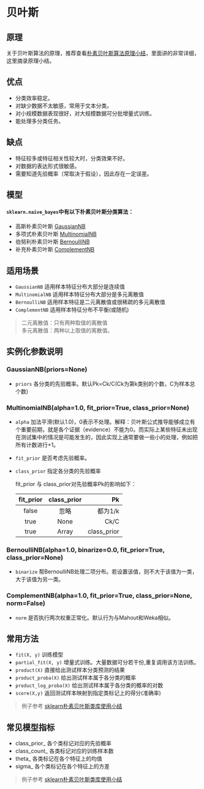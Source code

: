 # 贝叶斯

## 原理

关于贝叶斯算法的原理，推荐查看[朴素贝叶斯算法原理小结](http://www.cnblogs.com/pinard/p/6069267.html)，里面讲的非常详细，这里摘录原理小结。

## 优点
- 分类效率稳定。
- 对缺少数据不太敏感，常用于文本分类。
- 对小规模数据表现很好，对大规模数据可分批增量式训练。
- 能处理多分类任务。

## 缺点
- 特征较多或特征相关性较大时，分类效果不好。
- 对数据的表达形式很敏感。
- 需要知道先验概率（常取决于假设），因此存在一定误差。

## 模型
#### `sklearn.naive_bayes`中有以下朴素贝叶斯分类算法：
- 高斯朴素贝叶斯 [GaussianNB](http://scikit-learn.org/dev/modules/generated/sklearn.naive_bayes.GaussianNB.html)
- 多项式朴素贝叶斯 [MultinomialNB](http://scikit-learn.org/dev/modules/generated/sklearn.naive_bayes.MultinomialNB.html)
- 伯努利朴素贝叶斯 [BernoulliNB](http://scikit-learn.org/dev/modules/generated/sklearn.naive_bayes.BernoulliNB.html)
- 补充朴素贝叶斯 [ComplementNB](http://scikit-learn.org/dev/modules/generated/sklearn.naive_bayes.ComplementNB.html)

## 适用场景
- `GaussianNB` 适用样本特征分布大部分是连续值
- `MultinomialNB` 适用样本特征分布大部分是多元离散值
- `BernoulliNB` 适用样本特征是二元离散值或很稀疏的多元离散值
- `ComplementNB` 适用样本特征分布不平衡(或随机)
> 二元离散值：只有两种取值的离散值<br>
> 多元离散值：两种以上取值的离散值。

## 实例化参数说明

### GaussianNB(priors=None)
- `priors` 各分类的先验概率。默认Pk=Ck/C(Ck为第k类别的个数，C为样本总个数)

### MultinomialNB(alpha=1.0, fit_prior=True, class_prior=None)
- `alpha` 加法平滑(默认1.0)，0表示不处理。解释：贝叶斯公式推导能够成立有个重要前期，就是各个证据（evidence）不能为0。而实际上某些特征未出现在测试集中的情况是可能发生的，因此实现上通常要做一些小的处理，例如把所有计数进行+1。
- `fit_prior` 是否考虑先验概率。
- `class_prior` 指定各分类的先验概率

  fit_prior 与 class_prior对先验概率Pk的影响如下：
  
  | fit_prior | class_prior| Pk |
  |:---------:|:----------:|-----------:|
  |false|忽略|都为1/k|
  |true|None|Ck/C|
  |true|Array|class_prior|

### BernoulliNB(alpha=1.0, binarize=0.0, fit_prior=True, class_prior=None)
- `binarize` 帮BernoulliNB处理二项分布。若设置该值，则不大于该值为一类，大于该值为另一类。

### ComplementNB(alpha=1.0, fit_prior=True, class_prior=None, norm=False)
- `norm` 是否执行两次权重正常化。默认行为与Mahout和Weka相似。

## 常用方法
- `fit(X, y)` 训练模型
- `partial_fit(X, y)` 增量式训练。大量数据可分若干份,重复调用该方法训练。
- `product(X)` 直接给出测试样本分类预测的结果
- `product_proba(X)` 给出测试样本属于各分类的概率
- `product_log_proba(X)` 给出测试样本属于各分类的概率的对数
- `score(X,y)` 返回测试样本映射到指定类标记上的得分(准确率)

> 例子参考 [sklearn朴素贝叶斯类库使用小结](http://blog.csdn.net/kancy110/article/details/72763276)

## 常见模型指标
- class_prior_ 各个类标记对应的先验概率
- class_count_ 各类标记对应的训练样本数
- theta_ 各类标记在各个特征上的均值
- sigma_ 各个类标记在各个特征上的方差

> 例子参考 [sklearn朴素贝叶斯类库使用小结](http://blog.csdn.net/kancy110/article/details/72763276)


